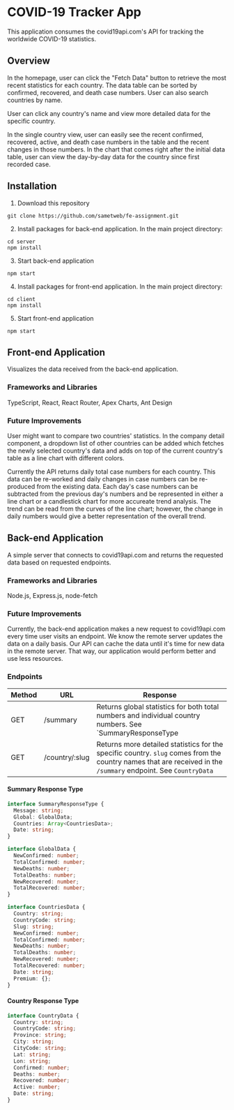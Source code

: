 # COVID-19 Tracker App

This application consumes the covid19api.com's API for tracking the worldwide COVID-19 statistics.

## Overview

In the homepage, user can click the "Fetch Data" button to retrieve the most recent statistics for each country. The data table can be sorted by confirmed, recovered, and death case numbers. User can also search countries by name.

User can click any country's name and view more detailed data for the specific country.

In the single country view, user can easily see the recent confirmed, recovered, active, and death case numbers in the table and the recent changes in those numbers. In the chart that comes right after the initial data table, user can view the day-by-day data for the country since first recorded case.

## Installation

1. Download this repository

```
git clone https://github.com/sametweb/fe-assignment.git
```

2. Install packages for back-end application. In the main project directory:

```
cd server
npm install
```

3. Start back-end application

```
npm start
```

4. Install packages for front-end application. In the main project directory:

```
cd client
npm install
```

5. Start front-end application

```
npm start
```

## Front-end Application

Visualizes the data received from the back-end application.

### Frameworks and Libraries

TypeScript, React, React Router, Apex Charts, Ant Design

### Future Improvements

User might want to compare two countries' statistics. In the company detail component, a dropdown list of other countries can be added which fetches the newly selected country's data and adds on top of the current country's table as a line chart with different colors.

Currently the API returns daily total case numbers for each country. This data can be re-worked and daily changes in case numbers can be re-produced from the existing data. Each day's case numbers can be subtracted from the previous day's numbers and be represented in either a line chart or a candlestick chart for more accureate trend analysis. The trend can be read from the curves of the line chart; however, the change in daily numbers would give a better representation of the overall trend.

## Back-end Application

A simple server that connects to covid19api.com and returns the requested data based on requested endpoints.

### Frameworks and Libraries

Node.js, Express.js, node-fetch

### Future Improvements

Currently, the back-end application makes a new request to covid19api.com every time user visits an endpoint. We know the remote server updates the data on a daily basis. Our API can cache the data until it's time for new data in the remote server. That way, our application would perform better and use less resources.

### Endpoints

| Method | URL            | Response                                                                                                                                                       |
| ------ | -------------- | -------------------------------------------------------------------------------------------------------------------------------------------------------------- |
| GET    | /summary       | Returns global statistics for both total numbers and individual country numbers. See `SummaryResponseType                                                      |
| GET    | /country/:slug | Returns more detailed statistics for the specific country. `slug` comes from the country names that are received in the `/summary` endpoint. See `CountryData` |

#### Summary Response Type

```typescript
interface SummaryResponseType {
  Message: string;
  Global: GlobalData;
  Countries: Array<CountriesData>;
  Date: string;
}

interface GlobalData {
  NewConfirmed: number;
  TotalConfirmed: number;
  NewDeaths: number;
  TotalDeaths: number;
  NewRecovered: number;
  TotalRecovered: number;
}

interface CountriesData {
  Country: string;
  CountryCode: string;
  Slug: string;
  NewConfirmed: number;
  TotalConfirmed: number;
  NewDeaths: number;
  TotalDeaths: number;
  NewRecovered: number;
  TotalRecovered: number;
  Date: string;
  Premium: {};
}
```

#### Country Response Type

```typescript
interface CountryData {
  Country: string;
  CountryCode: string;
  Province: string;
  City: string;
  CityCode: string;
  Lat: string;
  Lon: string;
  Confirmed: number;
  Deaths: number;
  Recovered: number;
  Active: number;
  Date: string;
}
```
